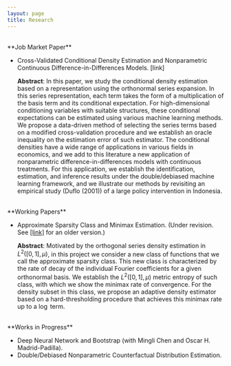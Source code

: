 ```yaml
---
layout: page
title: Research
---
```

<br/>
**Job Market Paper**

* Cross-Validated Conditional Density Estimation and Nonparametric Continuous Difference-in-Differences Models. [link] <!--[[link]](/notes/JMP.pdf)-->

   **Abstract**: In this paper, we study the conditional density estimation based on a representation using the orthonormal series expansion. In this series representation, each term takes the form of a multiplication of the basis term and its conditional expectation. For high-dimensional conditioning variables with suitable structures, these conditional expectations can be estimated using various machine learning methods. We propose a data-driven method of selecting the series terms based on a modified cross-validation procedure and we establish an oracle inequality on the estimation error of such estimator. The conditional densities have a wide range of applications in various fields in economics, and we add to this literature a new application of nonparametric difference-in-differences models with continuous treatments. For this application, we establish the identification, estimation, and inference results under the double/debiased machine learning framework, and we illustrate our methods by revisiting an empirical study (Duflo (2001)) of a large policy intervention in Indonesia. 
   
<br/>
**Working Papers**

* Approximate Sparsity Class and Minimax Estimation. (Under revision. See [[link]](/notes/minimax_joe.pdf) for an older version.)

   **Abstract**: Motivated by the orthogonal series density estimation in $L^2([0,1],\mu)$, in this project we consider a new class of functions that we call the approximate sparsity class. This new class is characterized by the rate of decay of the individual Fourier coefficients for a given orthonormal basis. We establish the $L^2([0,1],\mu)$ metric entropy of such class, with which we show the minimax rate of convergence. For the density subset in this class, we propose an adaptive density estimator based on a hard-thresholding procedure that achieves this minimax rate up to a $\log$ term.

<br/>
**Works in Progress**

* Deep Neural Network and Bootstrap (with Mingli Chen and Oscar H. Madrid-Padilla).
* Double/Debiased Nonparametric Counterfactual Distribution Estimation.
